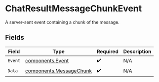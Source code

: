 # ChatResultMessageChunkEvent

A server-sent event containing a chunk of the message.


## Fields

| Field                                                              | Type                                                               | Required                                                           | Description                                                        |
| ------------------------------------------------------------------ | ------------------------------------------------------------------ | ------------------------------------------------------------------ | ------------------------------------------------------------------ |
| `Event`                                                            | [components.Event](../../models/components/event.md)               | :heavy_check_mark:                                                 | N/A                                                                |
| `Data`                                                             | [components.MessageChunk](../../models/components/messagechunk.md) | :heavy_check_mark:                                                 | N/A                                                                |